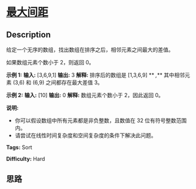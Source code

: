 # [最大间距][title]

## Description

给定一个无序的数组，找出数组在排序之后，相邻元素之间最大的差值。

如果数组元素个数小于 2，则返回 0。

**示例  1:**
            **输入:** [3,6,9,1]    **输出:** 3    **解释:** 排序后的数组是 [1,3,6,9] ** _,_** 其中相邻元素 (3,6) 和 (6,9) 之间都存在最大差值 3。

**示例  2:**
            **输入:** [10]    **输出:** 0    **解释:** 数组元素个数小于 2，因此返回 0。

**说明:**

  * 你可以假设数组中所有元素都是非负整数，且数值在 32 位有符号整数范围内。
  * 请尝试在线性时间复杂度和空间复杂度的条件下解决此问题。


**Tags:** Sort

**Difficulty:** Hard

## 思路

[title]: https://leetcode-cn.com/problems/maximum-gap
